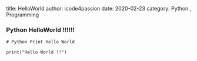 title: HelloWorld
author: icode4passion
date: 2020-02-23
category: Python , Programming


### Python HelloWorld !!!!!!
     
    # Python Print Hello World

    print("Hello World !!")
     
    
    